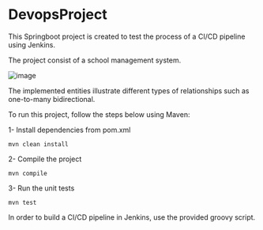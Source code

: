 ﻿# DevopsProject

This Springboot project is created to test the process of a CI/CD pipeline using Jenkins. 

The project consist of a school management system. 

![image](https://user-images.githubusercontent.com/61359093/207448859-2aaf2517-c53e-465c-80f0-0c4d30877181.png)

The implemented entities illustrate different types of relationships such as one-to-many bidirectional. 

To run this project, follow the steps below using Maven:

1- Install dependencies from pom.xml 

``` 
mvn clean install
```

2- Compile the project 

```
mvn compile
```

3- Run the unit tests

```
mvn test
```

In order to build a CI/CD pipeline in Jenkins, use the provided groovy script. 
